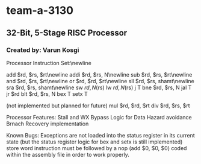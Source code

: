 # team-a-3130
## 32-Bit, 5-Stage RISC Processor
### Created by: Varun Kosgi

Processor Instruction Set:\newline

add $rd, $rs, $rt\newline
addi $rd, $rs, N\newline
sub $rd, $rs, $rt\newline
and $rd, $rs, $rt\newline
or $rd, $rd, $rt\newline
sll $rd, $rs, shamt\newline
sra $rd, $rs, shamt\newline
sw $rd, N($rs)
lw $rd, N($rs)
j T
bne $rd, $rs, N
jal T
jr $rd
blt $rd, $rs, N
bex T
setx T

(not implemented but planned for future)
mul $rd, $rd, $rt
div $rd, $rs, $rt

Processor Features:
Stall and WX Bypass Logic for Data Hazard avoidance
Brnach Recovery implementation

Known Bugs:
Exceptions are not loaded into the status register in its current state (but the status register logic for bex and setx is still implemented)
store word instruction must be followed by a nop (add $0, $0, $0) coded within the assembly file in order to work properly.
